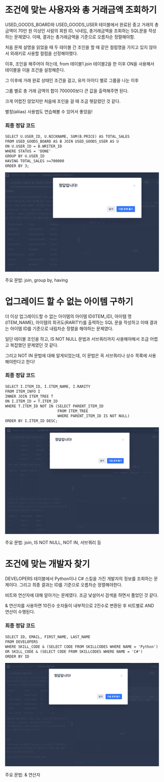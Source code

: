 # 조건에 맞는 사용자와 총 거래금액 조회하기

USED_GOODS_BOARD와 USED_GOODS_USER 테이블에서 완료된 중고 거래의 총금액이 70만 원 이상인 사람의 회원 ID, 닉네임, 총거래금액을 조회하는 SQL문을 작성하는 문제였다. 이때, 결과는 총거래금액을 기준으로 오름차순 정렬해야함.

처음 문제 설명을 읽었을 때 두 테이블 간 조인을 할 때 같은 컬럼명을 가지고 있지 않아서 외래키로 사용할 컬럼을 선정해야했다.

이후, 조인을 해주어야 하는데, from 테이블1 join 테이블2을 한 이후 ON을 사용해서 테이블을 이을 조건을 설정해준다.

그 이후에 거래 완료 상태인 조건을 걸고, 유저 아이디 별로 그룹을 나눈 이후 

그룹 별로 총 거래 금액의 합이 700000보다 큰 값을 출력해주면 된다.

크게 어렵진 않았지만 처음에 조인을 걸 때 조금 헷갈렸던 것 같다.

별칭(aliias) 사용법도 연습해볼 수 있어서 좋았음!

### 최종 정답 코드
```
SELECT U.USER_ID, U.NICKNAME, SUM(B.PRICE) AS TOTAL_SALES
FROM USED_GOODS_BOARD AS B JOIN USED_GOODS_USER AS U
ON U.USER_ID = B.WRITER_ID
WHERE STATUS = 'DONE'
GROUP BY U.USER_ID
HAVING TOTAL_SALES >=700000
ORDER BY 3;
```

![result](image_w3/3-1.png)

주요 문밥: join, group by, having

# 업그레이드 할 수 없는 아이템 구하기

더 이상 업그레이드할 수 없는 아이템의 아이템 ID(ITEM_ID), 아이템 명(ITEM_NAME), 아이템의 희귀도(RARITY)를 출력하는 SQL 문을 작성하고 이때 결과는 아이템 ID를 기준으로 내림차순 정렬을 해야하는 문제였다.

일단 테이블 조인을 하고, IS NOT NULL 문법과 서브쿼리까지 사용해야해서 조금 어렵고 복잡했던 문제였던 것 같다.

그리고 NOT IN 문법에 대해 알게되었는데, 이 문법은 꼭 서브쿼리나 상수 목록에 사용해야한다고 한다!

### 최종 정답 코드
```
SELECT I.ITEM_ID, I.ITEM_NAME, I.RARITY
FROM ITEM_INFO I 
INNER JOIN ITEM_TREE T 
ON I.ITEM_ID = T.ITEM_ID
WHERE T.ITEM_ID NOT IN (SELECT PARENT_ITEM_ID 
                        FROM ITEM_TREE
                        WHERE PARENT_ITEM_ID IS NOT NULL)
ORDER BY I.ITEM_ID DESC;
```

![result](image_w3/3-2.png)

주요 문법: join, IS NOT NULL, NOT IN, 서브쿼리 등

# 조건에 맞는 개발자 찾기

DEVELOPERS 테이블에서 Python이나 C# 스킬을 가진 개발자의 정보를 조회하는 문제이다. 
그리고 최종 결과는 ID를 기준으로 오름차순 정렬해야한다.

비트와 연산자에 대해 알아가는 문제였다.
조금 낯설어서 검색을 하면서 풀었던 것 같다.

& 연산자를 사용하면 10진수 숫자들이 내부적으로 2진수로 변환된 후 비트별로 AND 연산이 수행된다.


### 최종 정답 코드
```
SELECT ID, EMAIL, FIRST_NAME, LAST_NAME
FROM DEVELOPERS
WHERE SKILL_CODE & (SELECT CODE FROM SKILLCODES WHERE NAME = 'Python')
OR SKILL_CODE & (SELECT CODE FROM SKILLCODES WHERE NAME = 'C#')
ORDER BY ID
```

![result](image_w3/3-3.png)

주요 문법: & 연산자
